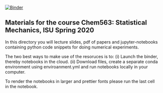 
[![Binder](https://mybinder.org/badge_logo.svg)](https://mybinder.org/v2/gh/DPotoyan/Chem563/master)


## Materials for the course Chem563: Statistical Mechanics, ISU Spring 2020 

In this directory you will lecture slides, pdf of papers and jupyter-notebooks containing python code snippets for doing numerical experiments.

The two best ways to make use of the resoruces is to: (i) Launch the binder, thereby  notebooks in the cloud. (ii) Download files, create a separate conda environment using enviroanment.yml and run notebooks locally in your computer.

To render the notebooks in larger and prettier fonts please run the last cell in the notebook. 
